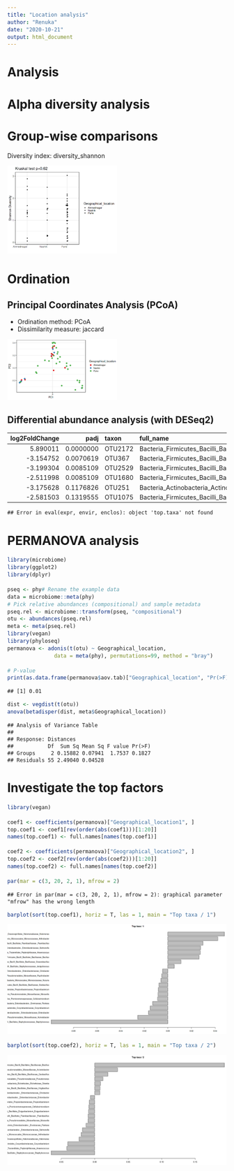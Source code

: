 ```yaml
---
title: "Location analysis"
author: "Renuka"
date: "2020-10-21"
output: html_document
---
```


# Analysis




# Alpha diversity analysis




# Group-wise comparisons

Diversity index: diversity_shannon

<img src="figure/group_comp-1.png" title="plot of chunk group_comp" alt="plot of chunk group_comp" width="50%" />

# Ordination



## Principal Coordinates Analysis (PCoA)

* Ordination method: PCoA
* Dissimilarity measure: jaccard

<img src="figure/pcoa-1.png" title="plot of chunk pcoa" alt="plot of chunk pcoa" width="50%" />


## Differential abundance analysis (with DESeq2)


| log2FoldChange|      padj|taxon   |full_name                                                                        |
|--------------:|---------:|:-------|:--------------------------------------------------------------------------------|
|       5.890011| 0.0000000|OTU2172 |Bacteria_Firmicutes_Bacilli_Bacillales_Staphylococcaceae_Staphylococcus          |
|      -3.154752| 0.0070619|OTU367  |Bacteria_Firmicutes_Bacilli_Bacillales_Bacillaceae_Bacillus                      |
|      -3.199304| 0.0085109|OTU2529 |Bacteria_Firmicutes_Bacilli_Bacillales_Bacillaceae_Virgibacillus                 |
|      -2.511998| 0.0085109|OTU1680 |Bacteria_Firmicutes_Bacilli_Bacillales_Paenibacillaceae _Paenibacillus           |
|      -3.175628| 0.1176826|OTU251  |Bacteria_Actinobacteria_Actinobacteria_Micrococcales_Micrococcaceae_Arthrobacter |
|      -2.581503| 0.1319555|OTU1075 |Bacteria_Firmicutes_Bacilli_Bacillales_Bacillaceae_Geobacillus                   |

```
## Error in eval(expr, envir, enclos): object 'top.taxa' not found
```

# PERMANOVA analysis


```r
library(microbiome)
library(ggplot2)
library(dplyr)

pseq <- phy# Rename the example data
data = microbiome::meta(phy)
# Pick relative abundances (compositional) and sample metadata 
pseq.rel <- microbiome::transform(pseq, "compositional")
otu <- abundances(pseq.rel)
meta <- meta(pseq.rel)
library(vegan)
library(phyloseq)
permanova <- adonis(t(otu) ~ Geographical_location,
               data = meta(phy), permutations=99, method = "bray")

# P-value
print(as.data.frame(permanova$aov.tab)["Geographical_location", "Pr(>F)"])
```

```
## [1] 0.01
```

```r
dist <- vegdist(t(otu))
anova(betadisper(dist, meta$Geographical_location))
```

```
## Analysis of Variance Table
## 
## Response: Distances
##           Df  Sum Sq Mean Sq F value Pr(>F)
## Groups     2 0.15882 0.07941  1.7537 0.1827
## Residuals 55 2.49040 0.04528
```


# Investigate the top factors


```r
library(vegan)

coef1 <- coefficients(permanova)["Geographical_location1", ]
top.coef1 <- coef1[rev(order(abs(coef1)))[1:20]]
names(top.coef1) <- full.names[names(top.coef1)]

coef2 <- coefficients(permanova)["Geographical_location2", ]
top.coef2 <- coef2[rev(order(abs(coef2)))[1:20]]
names(top.coef2) <- full.names[names(top.coef2)]

par(mar = c(3, 20, 2, 1), mfrow = 2)
```

```
## Error in par(mar = c(3, 20, 2, 1), mfrow = 2): graphical parameter "mfrow" has the wrong length
```

```r
barplot(sort(top.coef1), horiz = T, las = 1, main = "Top taxa / 1")
```

![plot of chunk top_factors](figure/top_factors-1.png)

```r
barplot(sort(top.coef2), horiz = T, las = 1, main = "Top taxa / 2")
```

![plot of chunk top_factors](figure/top_factors-2.png)

